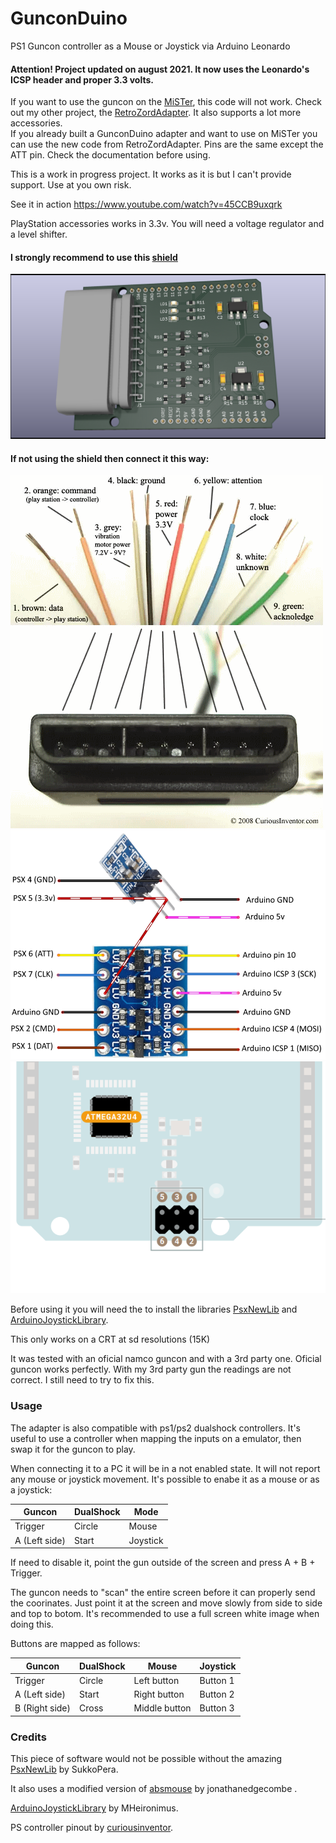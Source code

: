 # GunconDuino

PS1 Guncon controller as a Mouse or Joystick via Arduino Leonardo


#### Attention! Project updated on august 2021. It now uses the Leonardo's ICSP header and proper 3.3 volts.

If you want to use the guncon on the [MiSTer](https://github.com/MiSTer-devel/Main_MiSTer/wiki), this code will not work. Check out my other project, the [RetroZordAdapter](https://github.com/sonik-br/RetroZordAdapter/tree/main/PlayStation). It also supports a lot more accessories.<br/>
If you already built a GunconDuino adapter and want to use on MiSTer you can use the new code from RetroZordAdapter. Pins are the same except the ATT pin. Check the documentation before using.

This is a work in progress project. It works as it is but I can't provide support.
Use at you own risk.

See it in action
https://www.youtube.com/watch?v=45CCB9uxqrk

PlayStation accessories works in 3.3v. You will need a voltage regulator and a level shifter.

#### I strongly recommend to use this [shield](https://github.com/SukkoPera/PsxControllerShield)

![shield](https://raw.githubusercontent.com/SukkoPera/PsxControllerShield/master/img/render-top.png)

#### If not using the shield then connect it this way:

![controller pinout](docs/psx.png)
![wiring](docs/Guncon_Voltage.png)
![leonardo icsp header](docs/icsp_header.png)

Before using it you will need the to install the libraries [PsxNewLib](https://github.com/SukkoPera/PsxNewLib) and [ArduinoJoystickLibrary](https://github.com/MHeironimus/ArduinoJoystickLibrary).

This only works on a CRT at sd resolutions (15K)

It was tested with an oficial namco guncon and with a 3rd party one.
Oficial guncon works perfectly.
With my 3rd party gun the readings are not correct. I still need to try to fix this.

### Usage
The adapter is also compatible with ps1/ps2 dualshock controllers. It's useful to use a controller when mapping the inputs on a emulator, then swap it for the guncon to play.

When connecting it to a PC it will be in a not enabled state. It will not report any mouse or joystick movement.
It's possible to enabe it as a mouse or as a joystick:

| Guncon        | DualShock | Mode     |
| ------------- |---------- | -------- |
| Trigger       | Circle    | Mouse    |
| A (Left side) | Start     | Joystick |


If need to disable it, point the gun outside of the screen and press A + B + Trigger.

The guncon needs to "scan" the entire screen before it can properly send the coorinates.
Just point it at the screen and move slowly from side to side and top to botom.
It's recommended to use a full screen white image when doing this.

Buttons are mapped as follows:

| Guncon         | DualShock | Mouse         | Joystick |
| -------------- | --------- |-------------- | -------- |
| Trigger        | Circle    | Left button   | Button 1 |
| A (Left side)  | Start     | Right button  | Button 2 |
| B (Right side) | Cross     | Middle button | Button 3 |


 
### Credits
This piece of software would not be possible without the amazing [PsxNewLib](https://github.com/SukkoPera/PsxNewLib) by SukkoPera.

It also uses a modified version of [absmouse](https://github.com/jonathanedgecombe/absmouse) by  jonathanedgecombe .

[ArduinoJoystickLibrary](https://github.com/MHeironimus/ArduinoJoystickLibrary) by MHeironimus.

PS controller pinout by [curiousinventor](https://store.curiousinventor.com/guides/PS2).
